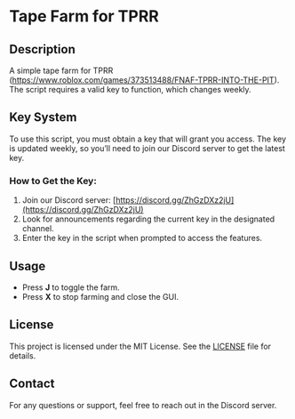 # Tape Farm for TPRR

## Description
A simple tape farm for TPRR (https://www.roblox.com/games/373513488/FNAF-TPRR-INTO-THE-PIT). The script requires a valid key to function, which changes weekly.

## Key System
To use this script, you must obtain a key that will grant you access. The key is updated weekly, so you’ll need to join our Discord server to get the latest key.

### How to Get the Key:
1. Join our Discord server: [https://discord.gg/ZhGzDXz2jU](https://discord.gg/ZhGzDXz2jU)
2. Look for announcements regarding the current key in the designated channel.
3. Enter the key in the script when prompted to access the features.

## Usage
- Press **J** to toggle the farm.
- Press **X** to stop farming and close the GUI.

## License
This project is licensed under the MIT License. See the [LICENSE](LICENSE) file for details.

## Contact
For any questions or support, feel free to reach out in the Discord server.
